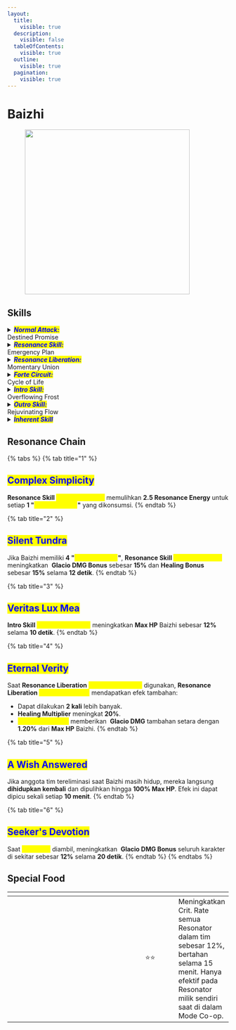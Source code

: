 ```yaml
---
layout:
  title:
    visible: true
  description:
    visible: false
  tableOfContents:
    visible: true
  outline:
    visible: true
  pagination:
    visible: true
---
```


# Baizhi

<figure><img src="https://wuthering.wiki/img/rolecard_1103.png" alt="" width="375"><figcaption></figcaption></figure>

## Skills

<details>

<summary><em><mark style="color:blue;"><strong>Normal Attack:</strong></mark></em><br>Destined Promise</summary>

<mark style="color:blue;">**Basic Attack**</mark>\
Baizhi memerintahkan You'tan untuk melakukan hingga 4 serangan beruntun, memberikan <img src="https://wuthering.wiki/img/element_1.png" alt="" data-size="line"> **Glacio DMG**.\
\
<mark style="color:blue;">**Heavy Attack**</mark>\
Baizhi terus mengonsumsi STA untuk memerintahkan You'tan menyerang musuh, memberikan <img src="https://wuthering.wiki/img/element_1.png" alt="" data-size="line"> **Glacio DMG**. Selama Heavy Attack, Baizhi dapat mengarahkan You'tan untuk bergerak.\
\
<mark style="color:blue;">**Mid-air Attack**</mark>\
Baizhi mengonsumsi STA dan memanggil You’tan di udara untuk melakukan Plunging Attack, memberikan <img src="https://wuthering.wiki/img/element_1.png" alt="" data-size="line"> **Glacio DMG**.\
\
<mark style="color:blue;">**Dodge Counter**</mark>\
Gunakan **Basic Attack** setelah berhasil _dodge_ untuk menyerang target, memberikan <img src="https://wuthering.wiki/img/element_1.png" alt="" data-size="line"> **Glacio DMG**.

</details>

<details>

<summary><em><mark style="color:blue;"><strong>Resonance Skill:</strong></mark></em><br>Emergency Plan</summary>

Baizhi memanggil You'tan untuk menyerang target, memberikan <img src="https://wuthering.wiki/img/element_1.png" alt="" data-size="line"> **Glacio DMG** sambil langsung menyembuhkan semua karakter di tim terdekat.

</details>

<details>

<summary><em><mark style="color:blue;"><strong>Resonance Liberation:</strong></mark></em><br>Momentary Union</summary>

Baizhi memanggil You'tan untuk menyembuhkan semua karakter di tim terdekat, menghasilkan 4 stack _<mark style="color:yellow;">**Remnant Entities**</mark>_.

<mark style="color:blue;">**Remnant Entities**</mark>\
Remnant Entities mengikuti anggota tim yang sedang aktif. 1 stack _<mark style="color:yellow;">**Remnant Entities**</mark>_ akan otomatis dikonsumsi setiap 2,5 detik untuk melakukan Coordinated Attack, memberikan <img src="https://wuthering.wiki/img/element_1.png" alt="" data-size="line"> **Glacio DMG** saat mengenai musuh sambil menyembuhkan semua karakter di tim jika karakter aktif berada dalam jangkauan.

</details>

<details>

<summary><em><mark style="color:blue;"><strong>Forte Circuit:</strong></mark></em><br>Cycle of Life</summary>

<mark style="color:blue;">**You'tan**</mark>\
Makhluk Remnant yang merespons pikiran dan keinginan Baizhi serta berbagi semua stat miliknya. You'tan akan kembali ke Baizhi ketika Baizhi melakukan Dodge.

<mark style="color:blue;">**Concentration**</mark>\
Baizhi mengonsumsi semua _<mark style="color:yellow;">**Concentration**</mark>_ saat menggunakan **Heavy Attack** atau **Resonance Skill&#x20;**<mark style="color:yellow;">**Emergency Plan**</mark> untuk terus menyembuhkan semua Resonator di tim terdekat. Setiap 1 _<mark style="color:yellow;">**Concentration**</mark>_ yang dikonsumsi memberikan 1 kali pemulihan. Pemulihan terjadi setiap 2 detik.

* Saat Baizhi mengonsumsi _<mark style="color:yellow;">**Concentration**</mark>_ untuk menggunakan **Heavy Attack**, Baizhi juga memulihkan **Concerto Energy** dan **Resonance Energy**.
* Saat Baizhi mengonsumsi _<mark style="color:yellow;">**Concentration**</mark>_ untuk menggunakan **Resonance Skill&#x20;**<mark style="color:yellow;">**Emergency Plan**</mark>, Baizhi juga memulihkan **Concerto Energy**.

<mark style="color:blue;">**Forte Gauge: Concentration**</mark>

* Baizhi dapat menampung hingga 4 _<mark style="color:yellow;">**Concentration**</mark>_.
* Baizhi mendapatkan 1 _<mark style="color:yellow;">**Concentration**</mark>_ setiap kali **Basic Attack** mengenai target.

</details>

<details>

<summary><em><mark style="color:blue;"><strong>Intro Skill:</strong></mark></em><br>Overflowing Frost</summary>

Baizhi memanggil You'tan untuk melakukan **Plunging Attack**, memberikan <img src="https://wuthering.wiki/img/element_1.png" alt="" data-size="line"> **Glacio DMG** sambil menyembuhkan semua karakter di tim terdekat.

</details>

<details>

<summary><em><mark style="color:blue;"><strong>Outro Skill:</strong></mark></em><br>Rejuvinating Flow</summary>

Menyembuhkan **Resonator** yang masuk sebesar **1.54%** dari Max HP Baizhi setiap **3 detik** selama **30 detik**. Resonator yang disembuhkan mendapatkan **DMG Amplification** sebesar **15%** selama **6 detik**.

</details>

<details>

<summary><em><mark style="color:blue;"><strong>Inherent Skill</strong></mark></em></summary>

<mark style="color:blue;">**Harmonic Range**</mark>

Saat Baizhi menggunakan **Resonance Skill&#x20;**<mark style="color:yellow;">**Emergency Plan**</mark>, You'tan menciptakan _<mark style="color:yellow;">**Euphonia Field**</mark>_ yang bertahan selama 15 detik.

<mark style="color:blue;">**Stimulus Feedback**</mark>

Saat mengenai target, **Heavy Attack** Baizhi menyembuhkan karakter dengan HP terendah di tim terdekat sebesar **0.25%** dari Max HP Baizhi.

</details>

## Resonance Chain

{% tabs %}
{% tab title="1" %}
## <mark style="color:blue;">**Complex Simplicity**</mark>

**Resonance Skill&#x20;**<mark style="color:yellow;">**Emergency Plan**</mark> memulihkan **2.5 Resonance Energy** untuk setiap **1 "**_<mark style="color:yellow;">**Concentration**</mark>_**"** yang dikonsumsi.
{% endtab %}

{% tab title="2" %}
## <mark style="color:blue;">**Silent Tundra**</mark>

Jika Baizhi memiliki **4 "**_<mark style="color:yellow;">**Concentration**</mark>_**"**, **Resonance Skill&#x20;**<mark style="color:yellow;">**Emergency Plan**</mark> meningkatkan <img src="https://wuthering.wiki/img/element_1.png" alt="" data-size="line"> **Glacio DMG Bonus** sebesar **15%** dan **Healing Bonus** sebesar **15%** selama **12 detik**.
{% endtab %}

{% tab title="3" %}
## <mark style="color:blue;">**Veritas Lux Mea**</mark>

**Intro Skill&#x20;**<mark style="color:yellow;">**Overflowing Frost**</mark> meningkatkan **Max HP** Baizhi sebesar **12%** selama **10 detik**.
{% endtab %}

{% tab title="4" %}
## <mark style="color:blue;">**Eternal Verity**</mark>

Saat **Resonance Liberation&#x20;**<mark style="color:yellow;">**Momentary Union**</mark> digunakan, **Resonance Liberation&#x20;**<mark style="color:yellow;">**Remnant Entities**</mark> mendapatkan efek tambahan:

* Dapat dilakukan **2 kali** lebih banyak.
* **Healing Multiplier** meningkat **20%**.
* _<mark style="color:yellow;">**Remnant Entities**</mark>_ memberikan  <img src="https://wuthering.wiki/img/element_1.png" alt="" data-size="line"> **Glacio DMG** tambahan setara dengan **1.20%** dari **Max HP** Baizhi.
{% endtab %}

{% tab title="5" %}
## <mark style="color:blue;">**A Wish Answered**</mark>

Jika anggota tim tereliminasi saat Baizhi masih hidup, mereka langsung **dihidupkan kembali** dan dipulihkan hingga **100% Max HP**. Efek ini dapat dipicu sekali setiap **10 menit**.
{% endtab %}

{% tab title="6" %}
## <mark style="color:blue;">**Seeker's Devotion**</mark>

Saat _<mark style="color:yellow;">**Euphonia**</mark>_ diambil, meningkatkan <img src="https://wuthering.wiki/img/element_1.png" alt="" data-size="line"> **Glacio DMG Bonus** seluruh karakter di sekitar sebesar **12%** selama **20 detik**.
{% endtab %}
{% endtabs %}

## Special Food

<table data-header-hidden><thead><tr><th width="267"></th><th width="100" align="center"></th><th></th></tr></thead><tbody><tr><td><img src="https://wuthering.wiki/img/item_80001002.png" alt=""></td><td align="center"><span data-gb-custom-inline data-tag="emoji" data-code="2b50">⭐</span><span data-gb-custom-inline data-tag="emoji" data-code="2b50">⭐</span></td><td>Meningkatkan Crit. Rate semua Resonator dalam tim sebesar 12%, bertahan selama 15 menit. Hanya efektif pada Resonator milik sendiri saat di dalam Mode Co-op.</td></tr></tbody></table>

